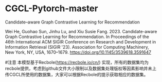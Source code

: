 # CGCL-Pytorch-master
Candidate–aware Graph Contrastive Learning for Recommendation

Wei He, Guohao Sun, Jinhu Lu, and Xiu Susie Fang. 2023. Candidate-aware Graph Contrastive Learning for Recommendation. In Proceedings of the 46th International ACM SIGIR Conference on Research and Development in Information Retrieval (SIGIR '23). Association for Computing Machinery, New York, NY, USA, 1670–1679. https://doi.org/10.1145/3539618.3591647

#注意
本模型基于Recbole(https://recbole.io/cn/) 实现，所有的数据集均为recbole提供，考虑到github文件大小限制以及数据集处理版权等因素影响并未上传CGCL所使用的数据集，大家可以根据Recbole的提示获取相应的数据集。


